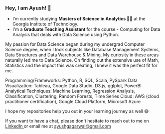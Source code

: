 ### Hey, I am Ayush! 👋

- I’m currently studying <strong> Masters of Science in Analytics </strong> 👨‍🎓 at the Georgia Institute of Technology.
- I'm a <strong> Graduate Teaching Assistant </strong> for the course - Computing for Data Analysis that deals with Data Science using Python.

My passion for Data Science began during my undergrad Computer Science degree, when I took subjects like Database Management Systems, Data Structures and Data Warehouse & Mining. My curiosity in these areas naturally led me to Data Science. On finding out the extensive use of Math, Statistics and the impact this was creating, I knew it was the perfect fit for me.

Programming/Frameworks: Python, R, SQL, Scala, PySpark
Data Visualization: Tableau, Google Data Studio, D3.js, gglplot, PowerBI
Analytical Techniques: Machine Learning, Regression Analysis, Classification, Clustering, Random Forests, Time Series
Cloud: AWS (cloud practitioner certification), Google Cloud Platform, Microsoft Azure

I hope my repositories help you out in your learning journey as well 😄

If you want to have a chat, please don't hesitate to reach out to me on <a href="https://www.linkedin.com/in/ayushgagarwal/"> LinkedIn </a> or email me at ayushgagarwal@gmail.com

<!--
**ayushgagarwal/ayushgagarwal** is a ✨ _special_ ✨ repository because its `README.md` (this file) appears on your GitHub profile.

Here are some ideas to get you started:

- 🔭 I’m currently working on ...
- 🌱 I’m currently learning ...
- 👯 I’m looking to collaborate on ...
- 🤔 I’m looking for help with ...
- 💬 Ask me about ...
- 📫 How to reach me: ...
- 😄 Pronouns: ...
- ⚡ Fun fact: ...
-->
